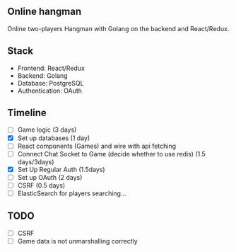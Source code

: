 ## Online hangman
Online two-players Hangman with Golang on the backend and React/Redux. 


## Stack
- Frontend: React/Redux
- Backend: Golang
- Database: PostgreSQL
- Authentication: OAuth

## Timeline
- [ ] Game logic (3 days) 
- [x] Set up databases (1 day)
- [ ] React components (Games) and wire with api fetching
- [ ] Connect Chat Socket to Game (decide whether to use redis) (1.5 days/3days)
- [x] Set Up Regular Auth (1.5days)
- [ ] Set up OAuth (2 days)
- [ ] CSRF (0.5 days)
- [ ] ElasticSearch for players searching...

## TODO
- [ ] CSRF
- [ ] Game data is not unmarshalling correctly